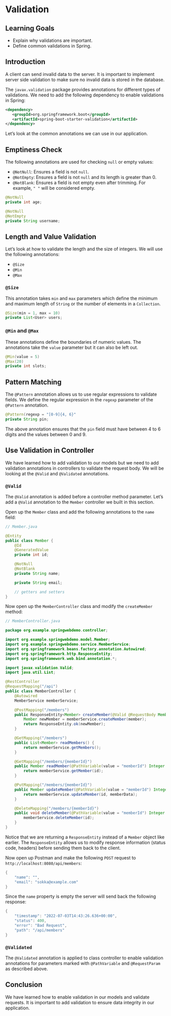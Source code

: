 # Validation

## Learning Goals

- Explain why validations are important.
- Define common validations in Spring.

## Introduction

A client can send invalid data to the server. It is important to implement
server side validation to make sure no invalid data is stored in the database.

The `javax.validation` package provides annotations for different types of
validations. We need to add the following dependency to enable validations in
Spring:

```xml
<dependency>
   <groupId>org.springframework.boot</groupId>
   <artifactId>spring-boot-starter-validation</artifactId>
</dependency>
```

Let’s look at the common annotations we can use in our application.

## Emptiness Check

The following annotations are used for checking `null` or empty values:

- `@NotNull`: Ensures a field is not `null`.
- `@NotEmpty`: Ensures a field is not `null` and its length is greater than 0.
- `@NotBlank`: Ensures a field is not empty even after trimming. For example,
  `" "` will be considered empty.

```java
@NotNull
private int age;

@NotNull
@NotEmpty
private String username;
```

## Length and Value Validation

Let’s look at how to validate the length and the size of integers. We will use
the following annotations:

- `@Size`
- `@Min`
- `@Max`

### `@Size`

This annotation takes `min` and `max` parameters which define the minimum and
maximum length of `String` or the number of elements in a `Collection`.

```java
@Size(min = 1, max = 10)
private List<User> users;
```

### `@Min` and `@Max`

These annotations define the boundaries of numeric values. The annotations take
the `value` parameter but it can also be left out.

```java
@Min(value = 5)
@Max(20)
private int slots;
```

## Pattern Matching

The `@Pattern` annotation allows us to use regular expressions to validate
fields. We define the regular expression in the `regexp` parameter of the
`@Pattern` annotation.

```java
@Pattern(regexp = "[0-9]{4, 6}"
private String pin;
```

The above annotation ensures that the `pin` field must have between 4 to 6
digits and the values between 0 and 9.

## Use Validation in Controller

We have learned how to add validation to our models but we need to add
validation annotations in controllers to validate the request body. We will be
looking at the `@Valid` and `@Validated` annotations.

### `@Valid`

The `@Valid` annotation is added before a controller method parameter. Let’s add
a `@Valid` annotation to the `Member` controller we built in this section.

Open up the `Member` class and add the following annotations to the `name`
field:

```java
// Member.java

@Entity
public class Member {
    @Id
    @GeneratedValue
    private int id;

    @NotNull
    @NotBlank
    private String name;

    private String email;

    // getters and setters
}
```

Now open up the `MemberController` class and modify the `createMember` method:

```java
// MemberController.java

package org.example.springwebdemo.controller;

import org.example.springwebdemo.model.Member;
import org.example.springwebdemo.service.MemberService;
import org.springframework.beans.factory.annotation.Autowired;
import org.springframework.http.ResponseEntity;
import org.springframework.web.bind.annotation.*;

import javax.validation.Valid;
import java.util.List;

@RestController
@RequestMapping("/api")
public class MemberController {
    @Autowired
    MemberService memberService;

    @PostMapping("/members")
    public ResponseEntity<Member> createMember(@Valid @RequestBody Member member) {
        Member newMember = memberService.createMember(member);
        return ResponseEntity.ok(newMember);
    }

    @GetMapping("/members")
    public List<Member> readMembers() {
        return memberService.getMembers();
    }

    @GetMapping("/members/{memberId}")
    public Member readMember(@PathVariable(value = "memberId") Integer id) {
        return memberService.getMember(id);
    }

    @PutMapping("/members/{memberId}")
    public Member updateMember(@PathVariable(value = "memberId") Integer id, @RequestBody Member memberData) {
        return memberService.updateMember(id, memberData);
    }

    @DeleteMapping("/members/{memberId}")
    public void deleteMember(@PathVariable(value = "memberId") Integer id) {
        memberService.deleteMember(id);
    }
}
```

Notice that we are returning a `ResponseEntity` instead of a `Member` object
like earlier. The `ResponseEntity` allows us to modify response information
(status code, headers) before sending them back to the client.

Now open up Postman and make the following `POST` request to
`http://localhost:8080/api/members`:

```java
{
    "name": "",
    "email": "sokka@example.com"
}
```

Since the `name` property is empty the server will send back the following
response:

```java
{
    "timestamp": "2022-07-03T14:43:26.636+00:00",
    "status": 400,
    "error": "Bad Request",
    "path": "/api/members"
}
```

### `@Validated`

The `@Validated` annotation is applied to class controller to enable validation
annotations for parameters marked with `@PathVariable` and `@RequestParam` as
described above.

## Conclusion

We have learned how to enable validation in our models and validate requests. It
is important to add validation to ensure data integrity in our application.

